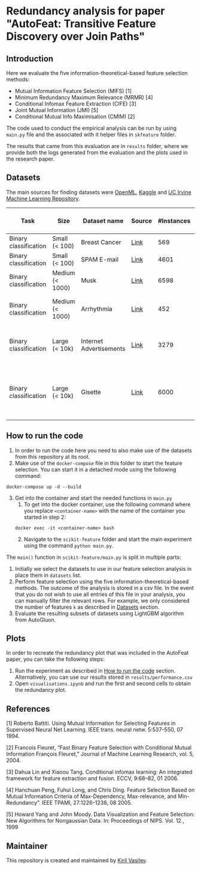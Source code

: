 # Redundancy analysis for paper "AutoFeat: Transitive Feature Discovery over Join Paths"

## Introduction
Here we evaluate the five information-theoretical-based feature selection methods:

- Mutual Information Feature Selection (MIFS) [1]
- Minimum Redundancy Maximum Relevance (MRMR) [4]
- Conditional Infomax Feature Extraction (CIFE) [3]
- Joint Mutual Information (JMI) [5]
- Conditional Mutual Info Maximisation (CMIM) [2]

The code used to conduct the empirical analysis can be run by using `main.py` file and the associated with it helper files in `skfeature` folder.

The results that came from this evaluation are in `results` folder, where we provide both the logs generated from the evaluation and the plots used in the research paper.

## Datasets

The main sources for finding datasets were [OpenML](https://www.openml.org/), [Kaggle](https://www.kaggle.com/) and
[UC Irvine Machine Learning Repository](https://archive.ics.uci.edu/).

| Task                  | Size            | Dataset name            | Source                                                                                                         | #Instances | #Features (excl. target) | Considered values for κ                              |
|-----------------------|-----------------|-------------------------|----------------------------------------------------------------------------------------------------------------|------------|--------------------------|------------------------------------------------------|
| Binary classification | Small (< 100)   | Breast Cancer           | [Link](https://www.kaggle.com/datasets/uciml/breast-cancer-wisconsin-data)                                     | 569        | 31                       | 5, 10, 20, 30                                        |
| Binary classification | Small (< 100)   | SPAM E-mail             | [Link](https://www.openml.org/search?type=data&status=active&id=44)                                            | 4601       | 57                       | 5, 10, 20, 30, 40, 50                                |
| Binary classification | Medium (< 1000) | Musk                    | [Link](https://www.openml.org/search?type=data&status=active&id=1116)                                          | 6598       | 169                      | 5, 10, 25, 50, 100, 150                              |
| Binary classification | Medium (< 1000) | Arrhythmia              | [Link](https://www.openml.org/search?type=data&status=active&id=1017)                                          | 452        | 279                      | 5, 10, 25, 50, 100, 150, 200, 250                    |
| Binary classification | Large (< 10k)   | Internet Advertisements | [Link](https://archive.ics.uci.edu/ml/datasets/Internet+Advertisements)                                        | 3279       | 1558                     | 5, 10, 25, 50, 100, 250, 500, 1000, 1500             | 
| Binary classification | Large (< 10k)   | Gisette                 | [Link](https://archive.ics.uci.edu/ml/datasets/Gisette)                                                        | 6000       | 5000                     | 5, 10, 25, 50, 100, 250, 500, 1000, 2000, 3000, 4000 |


## How to run the code
 
1. In order to run the code here you need to also make use of the datasets from this repository at its root.
2. Make use of the `docker-compose` file in this folder to start the feature selection. You can start it in a detached mode using the following command:
```
docker-compose up -d --build
```
3. Get into the container and start the needed functions in `main.py`
   1. To get into the docker container, use the following command where you replace `<container-name>` with the name of the container you started in step 2:
   ```
   docker exec -it <container-name> bash
   ```
   2. Navigate to the `scikit-feature` folder and start the main experiment using the command `python main.py`. 

The `main()` function in `scikit-feature/main.py` is split in multiple parts:
1. Initially we select the datasets to use in our feature selection analysis in place them in `datasets` list.
2. Perform feature selection using the five information-theoretical-based methods. The outcome of the analysis is stored in a csv file. In the event that you do not wish to use all entries of this file in your analysis, you can manually filter the relevant rows. For example, we only considered the number of features `k` as described in [Datasets](#datasets) section.
3. Evaluate the resulting subsets of datasets using LightGBM algorithm from AutoGluon.

## Plots

In order to recreate the redundancy plot that was included in the AutoFeat paper, you can take the following steps:

1. Run the experiment as described in [How to run the code](#how-to-run-the-code) section. Alternatively, you can use our results stored in `results/performance.csv`
2. Open `visualisations.ipynb` and run the first and second cells to obtain the redundancy plot.

## References

[1] Roberto Battiti. Using Mutual Information for Selecting Features in Supervised Neural Net Learning. IEEE trans. neural netw. 5:537–550, 07 1994.

[2] Francois Fleuret, “Fast Binary Feature Selection with Conditional Mutual Information François Fleuret,” Journal of Machine Learning Research, vol. 5, 2004.

[3] Dahua Lin and Xiaoou Tang. Conditional infomax learning: An integrated framework for feature extraction and fusion. ECCV, 9:68–82, 01 2006.

[4] Hanchuan Peng, Fuhui Long, and Chris Ding. Feature Selection Based on Mutual Information Criteria of Max-Dependency, Max-relevance, and Min-Redundancy”. IEEE TPAMI, 27:1226–1238, 08 2005.

[5] Howard Yang and John Moody. Data Visualization and Feature Selection: New Algorithms for Nongaussian Data. In: Proceedings of NIPS. Vol. 12., 1999

## Maintainer

This repository is created and maintained by [Kiril Vasilev](https://www.linkedin.com/in/kiril-vasilev/).